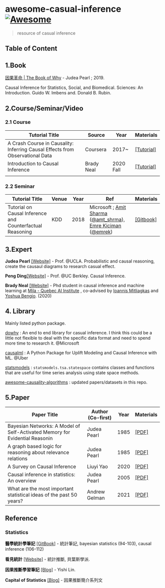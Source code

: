 # awesome-casual-inference [![Awesome](https://awesome.re/badge.svg)](https://awesome.re)

> resource of casual inference


## Table of Content




## 1.Book

[因果革命 | The Book of Why](https://www.books.com.tw/products/0010825178) - Judea Pearl ; 2019. 

Causal Inference for Statistics, Social, and Biomedical. Sciences: An Introduction. Guido W. Imbens and. Donald B. Rubin.

## 2.Course/Seminar/Video

### 2.1 Course

| Tutorial Title                                               | Source     | Year      | Materials                                                    |
| ------------------------------------------------------------ | ---------- | --------- | ------------------------------------------------------------ |
| A Crash Course in Causality: Inferring Causal Effects from Observational Data | Coursera   | 2017~     | [[Tutorial]](https://www.coursera.org/learn/crash-course-in-causality) |
| Introduction to Causal Inference                             | Brady Neal | 2020 Fall | [[Tutorial]](https://www.bradyneal.com/causal-inference-course) |
|                                                              |            |           |                                                              |

### 2.2 Seminar

| Tutorial Title                                            | Venue | Year | Ref                                                          | Materials                                                    |
| --------------------------------------------------------- | ----- | ---- | ------------------------------------------------------------ | ------------------------------------------------------------ |
| Tutorial on Causal Inference and Counterfactual Reasoning | KDD   | 2018 | Microsoft ; [Amit Sharma](http://www.amitsharma.in/) ([@amt_shrma](https://twitter.com/amt_shrma)), [Emre Kiciman](http://kiciman.org/) ([@emrek](https://twitter.com/emrek)) | [[Gitbook]](https://causalinference.gitlab.io/kdd-tutorial/) |




## 3.Expert

**Judea Pearl** [[Website]](http://bayes.cs.ucla.edu/jp_home.html) - Prof. @UCLA. Probabilistic and causal reasoning, create the causaul diagrams to research casual effect.

**Peng Ding**[[Website]](https://sites.google.com/site/pengdingpku/) - Prof. @UC Berkley. Causal Inference.

**Brady Neal** [[Website]](https://www.bradyneal.com/) - Phd student  in causal inference and machine learning at [Mila - Quebec AI Institute](https://mila.quebec/en/mila/) , co-advised by [Ioannis Mitliagkas](http://mitliagkas.github.io/) and [Yoshua Bengio](https://mila.quebec/en/yoshua-bengio/). (2020)





## 4. Library

Mainly listed python package.

[dowhy](https://github.com/microsoft/dowhy) : An end to end library for casual inference. I think this could be a little not flexible to deal with the specific data format and need to spend more time to research it. @Microsoft

[causalml](https://github.com/uber/causalml) : A Python Package for Uplift Modeling and Causal Inference with ML. @Uber

[statsmodels](https://www.statsmodels.org/stable/statespace.html) : `statsmodels.tsa.statespace` contains classes and functions that are useful for time series analysis using state space methods. 

[awesome-causality-algorithms](https://github.com/rguo12/awesome-causality-algorithms) : updated papers/datasets in this repo.



## 5.Paper

| Paper Title                                                  | Author (Co-first) | Year | Materials                                                    |
| ------------------------------------------------------------ | ----------------- | ---- | ------------------------------------------------------------ |
| Bayesian Networks: A Model of Self-Activated Memory for Evidential Reasonin | Judea Pearl       | 1985 | [[PDF]](https://ftp.cs.ucla.edu/tech-report/198_-reports/850017.pdf) |
| A graph based logic for reasoning about relevance relations  | Judea Pearl       | 1985 | [[PDF]](https://ftp.cs.ucla.edu/pub/stat_ser/r53-L.pdf)      |
| A Survey on Causal Inference                                 | Liuyi Yao         | 2020 | [[PDF]](https://arxiv.org/pdf/2002.02770.pdf)                |
| Causal inference in statistics: An overview                  | Judea Pearl       | 2005 | [[PDF]](https://ftp.cs.ucla.edu/pub/stat_ser/r350.pdf)       |
| What are the most important statistical ideas of the past 50 years? | Andrew Gelman     | 2021 | [[PDF]](https://arxiv.org/pdf/2012.00174.pdf)                |



## Reference

### Statistics

**醫學統計學筆記** [[GitBook]](https://wangcc.me/LSHTMlearningnote/prob-intro.html) - 統計筆記, bayesian statistics (94-103), causal inference (106-112)

**看見統計** [[Website]](https://seeing-theory.brown.edu/bayesian-inference/cn.html#section1) - 統計推斷, 貝葉斯學派.

**因果推斷學習筆記** [[Blog]](https://dango.rocks/blog/2018/11/04/Causality0-Collection-of-Study-Materials/) - Yishi Lin.

**Capital of Statistics** [[Blog]](https://cosx.org/tags/%E5%9B%A0%E6%9E%9C%E6%8E%A8%E6%96%AD) - 因果推斷簡介系列文

